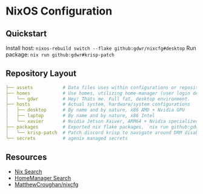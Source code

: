 # NixOS Configuration

## Quickstart
Install host: `nixos-rebuild switch --flake github:gdwr/nixcfg#desktop`
Run package: `nix run github:gdwr#krisp-patch`

## Repository Layout
```yaml
├── assets           # Data files uses within configurations or repository
├── homes            # Use homes, utilizing home-manager (user login defined on host, TBD best way to do this)
│   └── gdwr         # Hey! Thats me. Full fat, desktop environment. 
├── hosts            # Actual system, hardware/system configurations
│   ├── desktop      # By name and by nature, x86 AMD + Nvidia GPU
│   ├── laptop       # By name and by nature, x86 Intel
│   └── xavier       # Nvidia Jetson Xaiver, ARM64 + Nvidia specialized GPU
├── packages         # Exported nix flake packages, `nix run github:gdwr/nixcfg#packageName
│   └── krisp-patch  # Patch discord krisp to navigate around DRM disabling.
└── secrets          # agenix managed secrets
```

## Resources
- [Nix Search](https://search.nixos.org)
- [HomeManager Search](https://mipmip.github.io/home-manager-option-search)
- [MatthewCroughan/nixcfg](https://github.com/MatthewCroughan/nixcfg)
